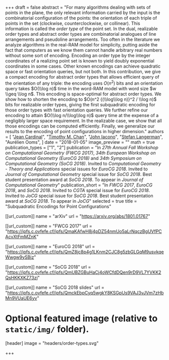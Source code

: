 +++
draft = false
abstract = "For many algorithms dealing with sets of points in the plane, the only relevant information carried by the input is the combinatorial configuration of the points: the orientation of each triple of points in the set (clockwise, counterclockwise, or collinear). This information is called the *order type* of the point set. In the dual, realizable order types and abstract order types are combinatorial analogues of line arrangements and pseudoline arrangements. Too often in the literature we analyze algorithms in the real-RAM model for simplicity, putting aside the fact that computers as we know them cannot handle arbitrary real numbers without some sort of encoding. Encoding an order type by the integer coordinates of a realizing point set is known to yield doubly exponential coordinates in some cases. Other known encodings can achieve quadratic space or fast orientation queries, but not both. In this contribution, we give a compact encoding for abstract order types that allows efficient query of the orientation of any triple: the encoding uses $O(n^2)$ bits and an orientation query takes $O(\\log n)$ time in the word-RAM model with word size $w \\geq \\log n$. This encoding is space-optimal for abstract order types. We show how to shorten the encoding to $O(n^2 {(\\log\\log n)}^2 / \\log n)$ bits for realizable order types, giving the first subquadratic encoding for those order types with fast orientation queries. We further refine our encoding to attain $O(\\log n/\\log\\log n)$ query time at the expense of a negligibly larger space requirement. In the realizable case, we show that all those encodings can be computed efficiently. Finally, we generalize our results to the encoding of point configurations in higher dimension."
authors = [
"[Jean Cardinal](http://homepages.ulb.ac.be/~jcardin)",
"[Timothy M. Chan](http://tmc.web.engr.illinois.edu)",
"[John Iacono](http://johniacono.com)",
"[Stefan Langerman](http://cgm.cs.mcgill.ca/~sl)",
"Aurélien Ooms",
]
date = "2018-01-05"
image_preview = ""
math = true
publication_types = ["1", "2"]
publication = "In *27th Annual Fall Workshop on Computational Geometry (FWCG 2017)*, *34th European Workshop on Computational Geometry (EuroCG 2018)* and *34th Symposium on Computational Geometry (SoCG 2018)*. Invited to *Computational Geometry - Theory and Applications* special issues for *EuroCG 2018*. Invited to *Journal of Computational Geometry* special issue for *SoCG 2018*. Best student presentation award at *SoCG 2018*. To appear in *Journal of Computational Geometry*"
publication_short = "In *FWCG 2017*, *EuroCG 2018*, and *SoCG 2018*. Invited to *CGTA* special issue for *EuroCG 2018*. Invited to *JoCG* special issue for *SoCG 2018*. Best student presentation award at *SoCG 2018*. To appear in *JoCG*"
selected = true
title = "Subquadratic Encodings for Point Configurations"

[[url_custom]]
name = "arXiv"
url = "https://arxiv.org/abs/1801.01767"

[[url_custom]]
name = "FWCG 2017"
url = "https://ipfs.c.ovfefe.cf/ipfs/QmaKAfwH8j4pDZ54nmUo5aLrNqczBgUVfPCAcvXtFmMZnK"

[[url_custom]]
name = "EuroCG 2018"
url = "https://ipfs.c.ovfefe.cf/ipfs/QmZ8jc8p4g1LKnm2CJC8g5zbGLGqM9usvkqeWwgw9ySBjz"

[[url_custom]]
name = "SoCG 2018"
url = "https://ipfs.c.ovfefe.cf/ipfs/QmUBZGBuHaCj4oWCfdDQen9rD9VL7YVKK2QsHKKXKZ73zj"

[[url_custom]]
name = "SoCG 2018 slides"
url = "https://ipfs.c.ovfefe.cf/ipfs/QmckEbpCyq5wgkY8KSGpUs9VAJ3vJVm7zHbMn9VUaUE6yv"

# Optional featured image (relative to `static/img/` folder).
[header]
image = "headers/order-types.svg"

+++

<!--More detail can easily be written here using *Markdown* and $\\rm \\LaTeX$ math code.-->
